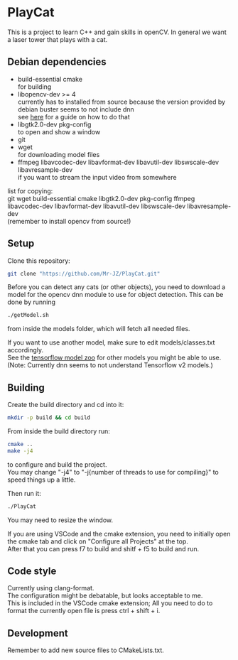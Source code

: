 # PlayCat

This is a project to learn C++ and gain skills in openCV. In general we want a laser tower that plays with a cat.

## Debian dependencies

- build-essential cmake  
  for building
- libopencv-dev >= 4  
  currently has to installed from source because the version provided by debian buster seems to not include dnn  
  see [here](https://docs.opencv.org/master/d7/d9f/tutorial_linux_install.html) for a guide on how to do that
- libgtk2.0-dev pkg-config  
  to open and show a window
- git
- wget  
  for downloading model files
- ffmpeg libavcodec-dev libavformat-dev libavutil-dev libswscale-dev libavresample-dev  
  if you want to stream the input video from somewhere

list for copying:  
git wget build-essential cmake libgtk2.0-dev pkg-config ffmpeg libavcodec-dev libavformat-dev libavutil-dev libswscale-dev libavresample-dev  
(remember to install opencv from source!)

## Setup

Clone this repository:

```bash
git clone "https://github.com/Mr-JZ/PlayCat.git"
```

Before you can detect any cats (or other objects),
you need to download a model for the opencv dnn module
to use for object detection.
This can be done by running

```bash
./getModel.sh
```

from inside the models folder, which will fetch all needed files.

If you want to use another model, make sure to edit
models/classes.txt accordingly.  
See the [tensorflow model zoo](https://github.com/tensorflow/models/blob/master/research/object_detection/g3doc/tf1_detection_zoo.md) for other models you might be able to use.  
(Note: Currently dnn seems to not understand Tensorflow v2 models.)

## Building

Create the build directory and cd into it:

```bash
mkdir -p build && cd build
```

From inside the build directory run:

```bash
cmake ..
make -j4
```

to configure and build the project.  
You may change "-j4" to "-j{number of threads to use for compiling}"
to speed things up a little.

Then run it:

```bash
./PlayCat
```

You may need to resize the window.

If you are using VSCode and the cmake extension, you need to initially open the cmake tab and click on "Configure all Projects" at the top.  
After that you can press f7 to build and shitf + f5 to build and run.

## Code style

Currently using clang-format.  
The configuration might be debatable, but looks acceptable to me.  
This is included in the VSCode cmake extension; All you need to do to format the currently open file is press ctrl + shift + i.

## Development

Remember to add new source files to CMakeLists.txt.
